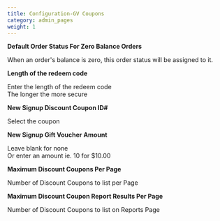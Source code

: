 ```yaml
---
title: Configuration-GV Coupons
category: admin_pages
weight: 1
---
```


<b>Default Order Status For Zero Balance Orders</b>

<div class='indent'>When an order's balance is zero, this order status will be assigned to it.</div>


<b>Length of the redeem code</b>

<div class='indent'>Enter the length of the redeem code<br />The longer the more secure</div>


<b>New Signup Discount Coupon ID#</b>

<div class='indent'>Select the coupon<br /></div>


<b>New Signup Gift Voucher Amount</b>

<div class='indent'>Leave blank for none<br />Or enter an amount ie. 10 for $10.00</div>


<b>Maximum Discount Coupons Per Page</b>

<div class='indent'>Number of Discount Coupons to list per Page</div>


<b>Maximum Discount Coupon Report Results Per Page</b>

<div class='indent'>Number of Discount Coupons to list on Reports Page</div>


